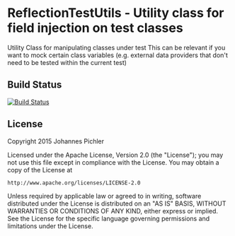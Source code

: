 # ReflectionTestUtils - Utility class for field injection on test classes

Utility Class for manipulating classes under test
This can be relevant if you want to mock certain class variables (e.g. external data providers that don't need to be tested within the current test)

## Build Status
[![Build Status](https://travis-ci.org/fetzi/ReflectionTestUtils.svg)](https://travis-ci.org/fetzi/ReflectionTestUtils)

## License
Copyright 2015 Johannes Pichler

Licensed under the Apache License, Version 2.0 (the "License");
you may not use this file except in compliance with the License.
You may obtain a copy of the License at

    http://www.apache.org/licenses/LICENSE-2.0

Unless required by applicable law or agreed to in writing, software
distributed under the License is distributed on an "AS IS" BASIS,
WITHOUT WARRANTIES OR CONDITIONS OF ANY KIND, either express or implied.
See the License for the specific language governing permissions and
limitations under the License.
